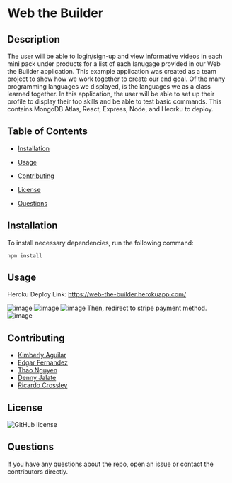 # Web the Builder

## Description

The user will be able to login/sign-up and view informative videos in each mini pack under products for a list of each lanugage provided in our Web the Builder application. This example application was created as a team project to show how we work together to create our end goal. Of the many programming languages we displayed, is the languages we as a class learned together. In this application, the user will be able to set up their profile to display their top skills and be able to test  basic commands. This contains MongoDB Atlas, React, Express, Node, and Heorku to deploy.

## Table of Contents 

* [Installation](#installation)

* [Usage](#usage)

* [Contributing](#contributing)

* [License](#license)

* [Questions](#questions)

## Installation

To install necessary dependencies, run the following command:

```
npm install
```

## Usage
Heroku Deploy Link: https://web-the-builder.herokuapp.com/

![image](https://user-images.githubusercontent.com/87666809/157138606-edf00014-61a6-438e-b919-0ae65700b140.png)
![image](https://user-images.githubusercontent.com/87666809/157140459-067e9701-d5bf-47cb-9c5c-c5b874731ef0.png)
![image](https://user-images.githubusercontent.com/87666809/157140633-418dcdf7-6ea7-4459-a1f0-3140c24dab65.png)
Then, redirect to stripe payment method.
![image](https://user-images.githubusercontent.com/87666809/157140973-082198ab-f002-4b88-923d-daf3f6e1f3e7.png)


  
## Contributing

- [Kimberly Aguilar](https://github.com/KimAH1999)
- [Edgar Fernandez](https://github.com/HCTyler)
- [Thao Nguyen](https://github.com/teeteathao)
- [Denny Jalate](https://github.com/DennyJalate)
- [Ricardo Crossley](https://github.com/rickyesc1)

## License

![GitHub license](https://img.shields.io/badge/license-MIT-blue.svg)

## Questions

If you have any questions about the repo, open an issue or contact the contributors directly.


